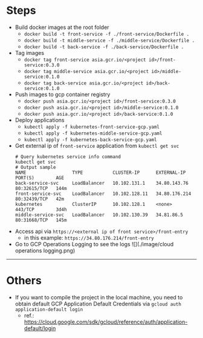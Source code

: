 # Steps
- Build docker images at the root folder
  - `docker build -t front-service -f ./front-service/Dockerfile .`
  - `docker build -t middle-service -f ./middle-service/Dockerfile .`
  - `docker build -t back-service -f ./back-service/Dockerfile .`
- Tag images
  - `docker tag front-service asia.gcr.io/<project id>/front-service:0.3.0`
  - `docker tag middle-service asia.gcr.io/<project id>/middle-service:0.1.0`
  - `docker tag back-service asia.gcr.io/<project id>/back-service:0.1.0`
- Push images to gcp container registry
  - `docker push asia.gcr.io/<project id>/front-service:0.3.0`
  - `docker push asia.gcr.io/<project id>/middle-service:0.1.0`
  - `docker push asia.gcr.io/<project id>/back-service:0.1.0`
- Deploy applications
  - `kubectl apply -f kubernetes-front-service-gcp.yaml`
  - `kubectl apply -f kubernetes-middle-service-gcp.yaml`
  - `kubectl apply -f kubernetes-back-service-gcp.yaml`
- Get external ip of `front-service` application from `kubectl get svc`
  ```shell
  # Query kubernetes service info command
  kubectl get svc
  # Output sample
  NAME                 TYPE           CLUSTER-IP      EXTERNAL-IP     PORT(S)        AGE
  back-service-svc     LoadBalancer   10.102.131.1    34.80.143.76    80:32615/TCP   144m
  front-service-svc    LoadBalancer   10.102.128.11   34.80.176.214   80:32439/TCP   42m
  kubernetes           ClusterIP      10.102.128.1    <none>          443/TCP        3d4h
  middle-service-svc   LoadBalancer   10.102.130.39   34.81.86.5      80:31668/TCP   145m
  ```
- Access api via `https://<external ip of front service>/front-entry`
  - in this example: `https://34.80.176.214/front-entry`
- Go to GCP Operations Logging to see the logs ![](./image/cloud operations logging.png)
---
# Others
- If you want to compile the project in the local machine, you need to obtain default GCP Application Default Credentials via `gcloud auth application-default login`
  - ref.: https://cloud.google.com/sdk/gcloud/reference/auth/application-default/login